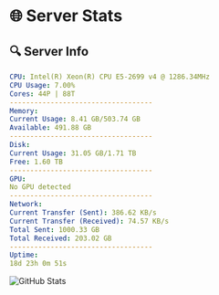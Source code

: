 # 🌐 Server Stats
## 🔍 Server Info
```yaml
CPU: Intel(R) Xeon(R) CPU E5-2699 v4 @ 1286.34MHz
CPU Usage: 7.00%
Cores: 44P | 88T
-----------------------------------
Memory:
Current Usage: 8.41 GB/503.74 GB
Available: 491.88 GB
-----------------------------------
Disk:
Current Usage: 31.05 GB/1.71 TB
Free: 1.60 TB
-----------------------------------
GPU:
No GPU detected
-----------------------------------
Network:
Current Transfer (Sent): 386.62 KB/s
Current Transfer (Received): 74.57 KB/s
Total Sent: 1000.33 GB
Total Received: 203.02 GB
-----------------------------------
Uptime:
18d 23h 0m 51s
```
![GitHub Stats](https://img.shields.io/badge/Updated-2025-05-08_16:09:39-blue)